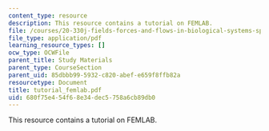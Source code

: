 ```yaml
---
content_type: resource
description: This resource contains a tutorial on FEMLAB.
file: /courses/20-330j-fields-forces-and-flows-in-biological-systems-spring-2007/680f75e454f68e34dec5758a6cb89db0_tutorial_femlab.pdf
file_type: application/pdf
learning_resource_types: []
ocw_type: OCWFile
parent_title: Study Materials
parent_type: CourseSection
parent_uid: 85dbbb99-5932-c820-abef-e659f8ffb82a
resourcetype: Document
title: tutorial_femlab.pdf
uid: 680f75e4-54f6-8e34-dec5-758a6cb89db0
---
```

This resource contains a tutorial on FEMLAB.


